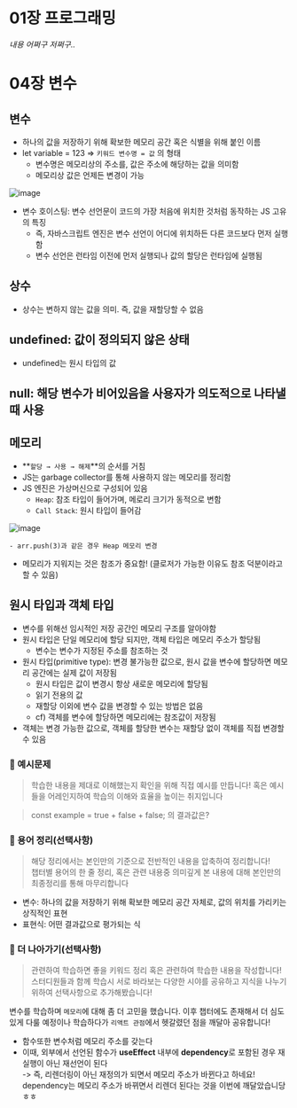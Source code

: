 # 01장 프로그래밍

_내용 어쩌구 저쩌구.._

# 04장 변수

## 변수

- 하나의 값을 저장하기 위해 확보한 메모리 공간 혹은 식별을 위해 붙인 이름
- let variable = 123 ⇒ `키워드 변수명 = 값` 의 형태
  - 변수명은 메모리상의 주소를, 값은 주소에 해당하는 값을 의미함
  - 메모리상 값은 언제든 변경이 가능

![image](https://github.com/user-attachments/assets/ef127326-7860-462a-a6ff-9c6eba843902)

- 변수 호이스팅: 변수 선언문이 코드의 가장 처음에 위치한 것처럼 동작하는 JS 고유의 특징
  - 즉, 자바스크립트 엔진은 변수 선언이 어디에 위치하든 다른 코드보다 먼저 실행함
  - 변수 선언은 런타임 이전에 먼저 실행되나 값의 할당은 런타임에 실행됨

## 상수

- 상수는 변하지 않는 값을 의미. 즉, 값을 재할당할 수 없음

## undefined: 값이 정의되지 않은 상태

- undefined는 원시 타입의 값

## null: 해당 변수가 비어있음을 사용자가 의도적으로 나타낼 때 사용

## 메모리

- **`할당 → 사용 → 해제`**의 순서를 거침
- JS는 garbage collector를 통해 사용하지 않는 메모리를 정리함
- JS 엔진은 가상머신으로 구성되어 있음
  - `Heap`: 참조 타입이 들어가며, 메로리 크기가 동적으로 변함
  - `Call Stack`: 원시 타입이 들어감

![image](https://github.com/user-attachments/assets/5ff3407f-6873-415a-a3a4-a0e71d7da696)

    - arr.push(3)과 같은 경우 Heap 메모리 변경

- 메모리가 지워지는 것은 참조가 중요함! (클로저가 가능한 이유도 참조 덕분이라고 할 수 있음)

## 원시 타입과 객체 타입

- 변수를 위해선 임시적인 저장 공간인 메모리 구조를 알아야함
- 원시 타입은 단일 메모리에 할당 되지만, 객체 타입은 메모리 주소가 할당됨
  - 변수는 변수가 지정된 주소를 참조하는 것
- 원시 타입(primitive type): 변경 불가능한 값으로, 원시 값을 변수에 할당하면 메모리 공간에는 실제 값이 저장됨
  - 원시 타입은 값이 변경시 항상 새로운 메모리에 할당됨
  - 읽기 전용의 값
  - 재할당 이외에 변수 값을 변경할 수 있는 방법은 없음
  - cf) 객체를 변수에 할당하면 메모리에는 참조값이 저장됨
- 객체는 변경 가능한 값으로, 객체를 할당한 변수는 재할당 없이 객체를 직접 변경할 수 있음

### 🧐 예시문제

> 학습한 내용을 제대로 이해했는지 확인을 위해 직접 예시를 만듭니다!
> 혹은 예시들을 어레인지하여 학습의 이해와 효율을 높이는 취지입니다

> const example = true + false + false; 의 결과값은?

### 📑 용어 정리(선택사항)

> 해당 정리에서는 본인만의 기준으로 전반적인 내용을 압축하여 정리합니다! <br/>
> 챕터별 용어의 한 줄 정리, 혹은 관련 내용중 의미깊게 본 내용에 대해 본인만의 최종정리를 통해 마무리합니다

- 변수: 하나의 값을 저장하기 위해 확보한 메모리 공간 자체로, 값의 위치를 가리키는 상직적인 표현
- 표현식: 어떤 결과값으로 평가되는 식

### 🏃 더 나아가기(선택사항)

> 관련하여 학습하면 좋을 키워드 정리 혹은 관련하여 학습한 내용을 작성합니다!
> 스터디원들과 함께 학습시 서로 바라보는 다양한 시야를 공유하고 지식을 나누기 위하여 선택사항으로 추가해봤습니다!

변수를 학습하며 `메모리`에 대해 좀 더 고민을 했습니다. 이후 챕터에도 존재해서 더 심도있게 다룰 예정이나 학습하다가 `리액트 관점`에서 헷갈렸던 점을 깨달아 공유합니다!

- 함수또한 변수처럼 메모리 주소를 갖는다
- 이때, 외부에서 선언된 함수가 **useEffect** 내부에 **dependency**로 포함된 경우 재실행이 아닌 재선언이 된다<br/>
  -> 즉, 리렌더링이 아닌 재정의가 되면서 메모리 주소가 바뀐다고 하네요! dependency는 메모리 주소가 바뀌면서 리렌더 된다는 것을 이번에 깨달았습니당 ㅎㅎ
